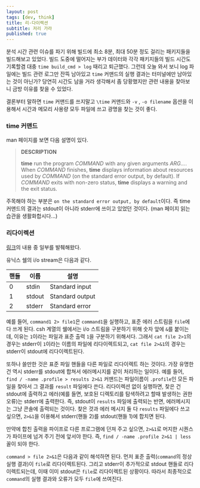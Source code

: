 ```yaml
---
layout: post
tags: [dev, think]
title: 리-다이렉션
subtitle: 저리 가라
published: true
---
```


 분석 시간 관련 이슈를 파기 위해 빌드에 최소 8분, 최대 50분 정도
 걸리는 패키지들을 빌드해보고 있었다.  빌드 도중에 떨어지는 부가
 데이터와 각각 패키지들의 빌드 시간도 기록할겸 대충 `time build_cmd >
 log` 때리고 퇴근했다.  그런데 오늘 와서 보니 log 파일에는 빌드 관련
 로그만 잔뜩 남아있고 `time` 커맨드의 실행 결과는 터미널에만 남아있는
 것이 아닌가?  당연히 시간도 남을 거라 생각해서 좀 당황했지만 관련
 내용을 찾아보니 금방 이유를 찾을 수 있었다.

 결론부터 말하면 `time` 커맨드를 쓰지말고 `\time` 커맨드와 `-v` , `-o
 filename` 옵션을 이용해서 시간과 메모리 사용량 모두 파일에 쓰고
 광명을 찾는 것이 좋다.


### time 커맨드
 man 페이지를 보면 다음 설명이 있다.

> **DESCRIPTION**
>
> **time** run the program _COMMAND_ with any given arguments
> _ARG..._. When _COMMAND_ finishes, **time** displays information
> about resources used by _COMMAND_ (on the standard error output, by
> default). If _COMMAND_ exits with non-zero status, **time** displays
> a warning and the exit status.

 주목해야 하는 부분은 `on the standard error output, by
 default`이다. 즉 time 커맨드의 결과는 stdout이 아니라 stderr에 쓰이고
 있었던 것이다. (man 페이지 읽는 습관을 생활화합시다...)


### 리다이렉션
 [링크](https://en.wikipedia.org/wiki/Redirection_(computing))의 내용
 중 일부를 발췌해왔다.

 유닉스 쉘의 i/o stream은 다음과 같다.

| 핸들 | 이름 | 설명 |
| --- | --- | --- |
| 0 | stdin | Standard input |
| 1 | stdout | Standard output |
| 2 | stderr | Standard error |

 예를 들어, `command1 2> file1`은 `command1`을 실행하고, 표준 에러
 스트림을 `file`에다 쓰게 된다.  csh 계열의 쉘에서는 i/o 스트림을
 구분하기 위해 숫자 앞에 `&`를 붙이는데, 이유는 `1`이라는 파일과 표준
 출력 `1`을 구분하기 위해서다. 그래서 `cat file 2>1`의 경우는 stderr이
 `1`이라는 이름의 파일에 리다이렉트되고, `cat file 2>&1`의 경우는
 stderr이 stdout에 리다이렉트된다.

 또하나 쓸만한 것은 표준 파일 핸들을 다른 파일로 리다이렉트 하는
 것이다. 가장 유명한 건 역시 stderr를 stdout에 합쳐서 에러메시지를
 같이 처리하는 일이다. 예를 들어, `find / -name .profile > results
 2>&1` 커맨드는 파일이름이 `.profile`인 모든 파일을 찾아서 그 결과를
 `result` 파일에다 쓴다. 리다이렉션 없이 실행하면, 찾은 건 stdout에
 출력하고 에러(예를 들면, 보호된 디렉토리를 탐색하려고 할때 발생하는
 권한 오류)는 stderr에 출력한다. 즉, stdout이 `results` 파일에
 출력되는 반면, 에러메시지는 그냥 콘솔에 출력되는 것이다. 찾은 것과
 에러 메시지 둘 다 `results` 파일에다 쓰고 싶으면, `2>&1`을 이용해서
 stderr(핸들 2)를 stdout(핸들 1)에 합치면 된다.

 만약에 합친 출력을 파이프로 다른 프로그램에 던져 주고 싶으면,
 `2>&1`로 머지한 시퀀스가 파이프에 넘겨 주기 전에 앞서야 한다. 즉,
 `find / -name .profile 2>&1 | less` 꼴이 되야 한다.

 `command > file 2>&1`은 다음과 같이 해석하면 된다. 먼저 표준
 출력(`command`의 정상 실행 결과)이 `file`로 리다이렉트된다. 그리고
 stderr이 추가적으로 stdout 핸들로 리다이렉트되는데, 이때 이미
 stdout은 `file`로 리다이렉트된 상황이다. 따라서 최종적으로
 `command`의 실행 결과와 오류가 모두 `file`에 쓰여진다.
